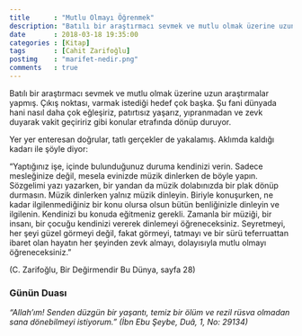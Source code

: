 ```yaml
---
title      : "Mutlu Olmayı Öğrenmek"
description: "Batılı bir araştırmacı sevmek ve mutlu olmak üzerine uzun araştırmalar yapmış. Çıkış noktası, varmak istediği hedef çok başka. Şu fani dünyada hani nasıl daha çok eğleşiriz, patırtısız yaşarız, yıpranmadan ve zevk duyarak vakit geçiririz gibi konular etrafında dönüp duruyor."
date       : 2018-03-18 19:35:00
categories : [Kitap]
tags       : [Cahit Zarifoğlu]
postimg    : "marifet-nedir.png"
comments   : true
---
```


Batılı bir araştırmacı sevmek ve mutlu olmak üzerine uzun araştırmalar yapmış. Çıkış noktası, varmak istediği hedef çok başka. Şu fani dünyada hani nasıl daha çok eğleşiriz, patırtısız yaşarız, yıpranmadan ve zevk duyarak vakit geçiririz gibi konular etrafında dönüp duruyor.

Yer yer enteresan doğrular, tatlı gerçekler de yakalamış. Aklımda kaldığı kadarı ile şöyle diyor:

“Yaptığınız işe, içinde bulunduğunuz duruma kendinizi verin. Sadece mesleğinize değil, mesela evinizde müzik dinlerken de böyle yapın. Sözgelimi yazı yazarken, bir yandan da müzik dolabınızda bir plak dönüp durmasın. Müzik dinlerken yalnız müzik dinleyin. Biriyle konuşurken, ne kadar ilgilenmediğiniz bir konu olursa olsun bütün benliğinizle dinleyin ve ilgilenin. Kendinizi bu konuda eğitmeniz gerekli. Zamanla bir müziği, bir insanı, bir çocuğu kendinizi vererek dinlemeyi öğreneceksiniz. Seyretmeyi, her şeyi güzel görmeyi değil, fakat görmeyi, tatmayı ve bir sürü teferruattan ibaret olan hayatın her şeyinden zevk almayı, dolayısıyla mutlu olmayı öğreneceksiniz.”

(C. Zarifoğlu, Bir Değirmendir Bu Dünya, sayfa 28)
        
### Günün Duası

*“Allah’ım! Senden düzgün bir yaşantı, temiz bir ölüm ve rezil rüsva olmadan sana dönebilmeyi istiyorum.” (İbn Ebu Şeybe, Duâ, 1, No: 29134)*